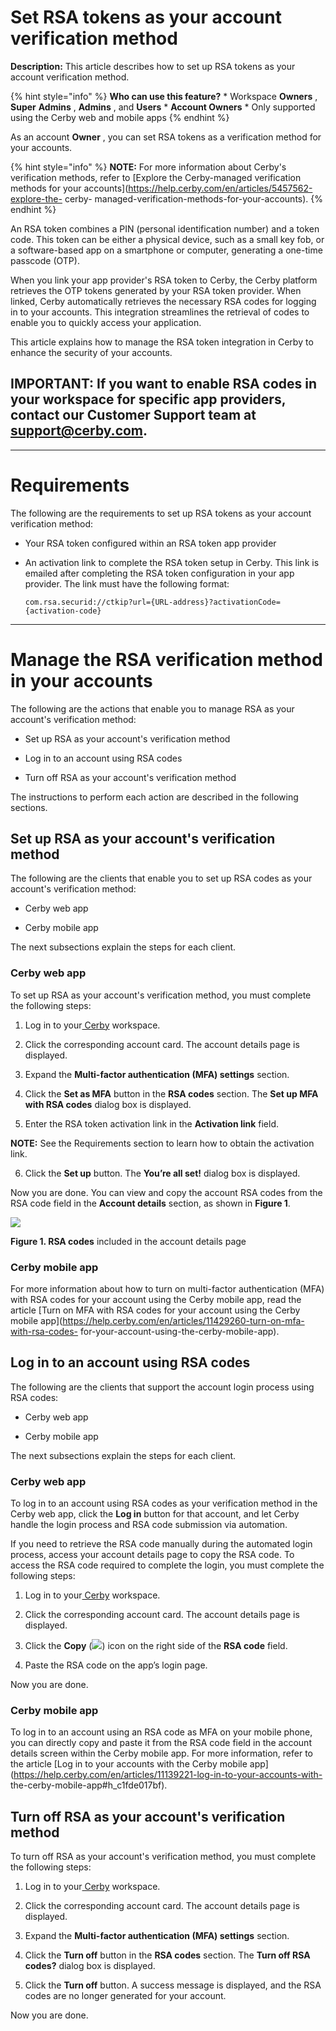 # Set RSA tokens as your account verification method

**Description:** This article describes how to set up RSA tokens as your account verification method.

{% hint style="info" %} **Who can use this feature?** * Workspace **Owners** ,
**Super** **Admins** , **Admins** , and **Users** * **Account Owners** * Only
supported using the Cerby web and mobile apps {% endhint %}

As an account **Owner** , you can set RSA tokens as a verification method for
your accounts.

{% hint style="info" %} **NOTE:** For more information about Cerby's
verification methods, refer to [Explore the Cerby-managed verification methods
for your accounts](https://help.cerby.com/en/articles/5457562-explore-the-
cerby- managed-verification-methods-for-your-accounts). {% endhint %}

An RSA token combines a PIN (personal identification number) and a token code.
This token can be either a physical device, such as a small key fob, or a
software-based app on a smartphone or computer, generating a one-time passcode
(OTP).

When you link your app provider's RSA token to Cerby, the Cerby platform
retrieves the OTP tokens generated by your RSA token provider. When linked,
Cerby automatically retrieves the necessary RSA codes for logging in to your
accounts. This integration streamlines the retrieval of codes to enable you to
quickly access your application.

This article explains how to manage the RSA token integration in Cerby to
enhance the security of your accounts.

**IMPORTANT:** If you want to enable RSA codes in your workspace for specific
app providers, contact our Customer Support team at
[support@cerby.com](mailto:support@cerby.com).  
---  
  
* * *

# **Requirements**

The following are the requirements to set up RSA tokens as your account
verification method:

  * Your RSA token configured within an RSA token app provider

  * An activation link to complete the RSA token setup in Cerby. This link is emailed after completing the RSA token configuration in your app provider. The link must have the following format:
        
        com.rsa.securid://ctkip?url={URL-address}?activationCode={activation-code}

* * *

# **Manage the RSA verification method in your accounts**

The following are the actions that enable you to manage RSA as your account's
verification method:

  * Set up RSA as your account's verification method

  * Log in to an account using RSA codes

  * Turn off RSA as your account's verification method

The instructions to perform each action are described in the following
sections.

## **Set up RSA as your account's verification method**

The following are the clients that enable you to set up RSA codes as your
account's verification method:

  * Cerby web app

  * Cerby mobile app

The next subsections explain the steps for each client.

### Cerby web app

To set up RSA as your account's verification method, you must complete the
following steps:

  1. Log in to your[ Cerby](https://app.cerby.com/) workspace.

  2. Click the corresponding account card. The account details page is displayed.

  3. Expand the **Multi-factor authentication (MFA) settings** section.

  4. Click the **Set as MFA** button in the **RSA codes** section. The **Set up MFA with RSA codes** dialog box is displayed.

  5. Enter the RSA token activation link in the **Activation link** field.

**NOTE:** See the Requirements section to learn how to obtain the activation
link.

  6. Click the **Set up** button. The **You’re all set!** dialog box is displayed.

Now you are done. You can view and copy the account RSA codes from the RSA
code field in the **Account details** section, as shown in **Figure 1**.

![](gitbook/imagesimage7.png)

**Figure 1. RSA codes** included in the account details page

### Cerby mobile app

For more information about how to turn on multi-factor authentication (MFA)
with RSA codes for your account using the Cerby mobile app, read the article
[Turn on MFA with RSA codes for your account using the Cerby mobile
app](https://help.cerby.com/en/articles/11429260-turn-on-mfa-with-rsa-codes-
for-your-account-using-the-cerby-mobile-app).

## **Log in to an account using RSA codes**

The following are the clients that support the account login process using RSA
codes:

  * Cerby web app

  * Cerby mobile app

The next subsections explain the steps for each client.

### **Cerby web app**

To log in to an account using RSA codes as your verification method in the
Cerby web app, click the **Log in** button for that account, and let Cerby
handle the login process and RSA code submission via automation.

If you need to retrieve the RSA code manually during the automated login
process, access your account details page to copy the RSA code. To access the
RSA code required to complete the login, you must complete the following
steps:

  1. Log in to your[ Cerby](https://app.cerby.com/) workspace.

  2. Click the corresponding account card. The account details page is displayed.

  3. Click the **Copy** (![](https://downloads.intercomcdn.com/i/o/pc0ldyqu/1457063049/655d87dd99d558ee541f892ecb60/AD_4nXfNUVniBca14FwF-XwQ_xC4bW9YAfEuFZHvVzuzFEw8Dic03bA1jp1fkEa8bj3W6ioyyE3V2XONriZjMKPzYtZUJFX1cAJ1QZL01xJHmX1rI4g5OLa4ZsJsv-ZWmmsgYxAUm6ZX7A?expires=1753920000&signature=a23d29e73c62fc02249f991c0034dc831c09f3670c1c10001dc5d1032965dac1&req=dSQiEcl4noFbUPMW3Hu4gRQy9OAUGnaD15D0aKKc4zD9gLHvvZRcfHWrGfCq%0Ayw%3D%3D%0A)) icon on the right side of the **RSA code** field.

  4. Paste the RSA code on the app’s login page.

Now you are done.

### **Cerby mobile app**

To log in to an account using an RSA code as MFA on your mobile phone, you can
directly copy and paste it from the RSA code field in the account details
screen within the Cerby mobile app. For more information, refer to the article
[Log in to your accounts with the Cerby mobile
app](https://help.cerby.com/en/articles/11139221-log-in-to-your-accounts-with-
the-cerby-mobile-app#h_c1fde017bf).

## **Turn off RSA as your account's verification method**

To turn off RSA as your account's verification method, you must complete the
following steps:

  1. Log in to your[ Cerby](https://app.cerby.com/) workspace.

  2. Click the corresponding account card. The account details page is displayed.

  3. Expand the **Multi-factor authentication (MFA) settings** section.

  4. Click the **Turn off** button in the **RSA codes** section. The **Turn off RSA codes?** dialog box is displayed.

  5. Click the **Turn off** button. A success message is displayed, and the RSA codes are no longer generated for your account. 

Now you are done.

